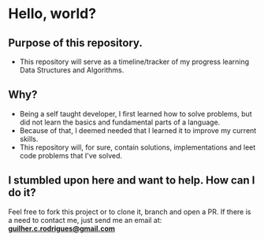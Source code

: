 # Hello, world?

## Purpose of this repository.
- This repository will serve as a timeline/tracker of my progress learning Data Structures and Algorithms.

## Why?
- Being a self taught developer, I first learned how to solve problems, but did not learn the basics and fundamental parts of a language.
- Because of that, I deemed needed that I learned it to improve my current skills.
- This repository will, for sure, contain solutions, implementations and leet code problems that I've solved.

## I stumbled upon here and want to help. How can I do it?

Feel free to fork this project or to clone it, branch and open a PR. 
If there is a need to contact me, just send me an email at: **guilher.c.rodrigues@gmail.com**
